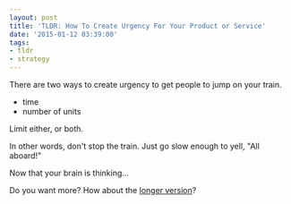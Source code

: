 ```yaml
---
layout: post
title: 'TLDR: How To Create Urgency For Your Product or Service'
date: '2015-01-12 03:39:00'
tags:
- tldr
- strategy
---
```


There are two ways to create urgency to get people to jump on your train.

* time
* number of units

Limit either, or both.

In other words, don't stop the train. Just go slow enough to yell, "All aboard!"

Now that your brain is thinking...

Do you want more?
How about the [longer version](http://blog.chancesmith.org/5-ways-to-create-urgency-in-your-product-or-service/)?